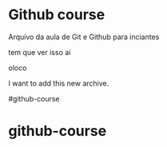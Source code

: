 # Github course

Arquivo da aula de Git e Github para inciantes

tem que ver isso aí

oloco

I want to add this new archive.

#github-course
# github-course
